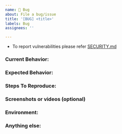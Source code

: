 ```yaml
---
name: 🐞 Bug
about: File a bug/issue
title: '[BUG] <title>'
labels: Bug
assignees: ''

---
```


* To report vulnerabilities please refer [SECURITY.md](https://github.com/datakaveri/iudx-onboarding-server/blob/main/SECURITY.md)

### Current Behavior:
<!-- A concise description of what you're experiencing. -->

### Expected Behavior:
<!-- A concise description of what you expected to happen. -->

### Steps To Reproduce:
<!--
Example: steps to reproduce the behavior:
1. In this environment...
1. With this config...
1. Run '...'
1. See error...
-->

### Screenshots or videos (optional)

### Environment:
<!--
Example:
- OS: Ubuntu 20.04
- Node: 13.14.0
- npm: 7.6.3
-->

### Anything else:
<!--
Links? References? Anything that will give us more context about the issue that you are encountering!
-->